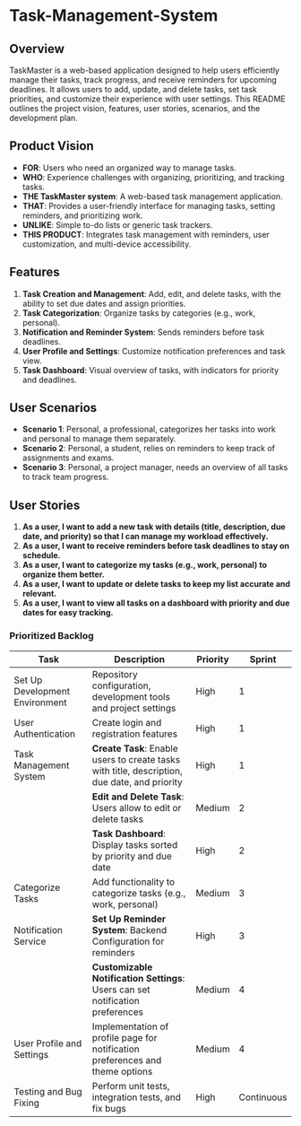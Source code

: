 # Task-Management-System

## Overview
TaskMaster is a web-based application designed to help users efficiently manage their tasks, track progress, and receive reminders for upcoming deadlines. It allows users to add, update, and delete tasks, set task priorities, and customize their experience with user settings. This README outlines the project vision, features, user stories, scenarios, and the development plan.

## Product Vision
- **FOR**: Users who need an organized way to manage tasks.
- **WHO**: Experience challenges with organizing, prioritizing, and tracking tasks.
- **THE TaskMaster system**: A web-based task management application.
- **THAT**: Provides a user-friendly interface for managing tasks, setting reminders, and prioritizing work.
- **UNLIKE**: Simple to-do lists or generic task trackers.
- **THIS PRODUCT**: Integrates task management with reminders, user customization, and multi-device accessibility.

## Features
1. **Task Creation and Management**: Add, edit, and delete tasks, with the ability to set due dates and assign priorities.
2. **Task Categorization**: Organize tasks by categories (e.g., work, personal).
3. **Notification and Reminder System**: Sends reminders before task deadlines.
4. **User Profile and Settings**: Customize notification preferences and task view.
5. **Task Dashboard**: Visual overview of tasks, with indicators for priority and deadlines.

## User Scenarios
- **Scenario 1**: Personal, a professional, categorizes her tasks into work and personal to manage them separately.
- **Scenario 2**: Personal, a student, relies on reminders to keep track of assignments and exams.
- **Scenario 3**: Personal, a project manager, needs an overview of all tasks to track team progress.

## User Stories
1. **As a user, I want to add a new task with details (title, description, due date, and priority) so that I can manage my workload effectively.**
2. **As a user, I want to receive reminders before task deadlines to stay on schedule.**
3. **As a user, I want to categorize my tasks (e.g., work, personal) to organize them better.**
4. **As a user, I want to update or delete tasks to keep my list accurate and relevant.**
5. **As a user, I want to view all tasks on a dashboard with priority and due dates for easy tracking.**


### Prioritized Backlog
| Task                          | Description                                                                                       | Priority | Sprint |
|-------------------------------|---------------------------------------------------------------------------------------------------|----------|--------|
| Set Up Development Environment | Repository configuration, development tools and project settings                                    | High     | 1      |
| User Authentication           | Create login and registration features                                                            | High     | 1      |
| Task Management System        | **Create Task**: Enable users to create tasks with title, description, due date, and priority      | High     | 1      |
|                               | **Edit and Delete Task**: Users allow to edit or delete tasks                                     | Medium   | 2      |
|                               | **Task Dashboard**: Display tasks sorted by priority and due date                                 | High     | 2      |
| Categorize Tasks              | Add functionality to categorize tasks (e.g., work, personal)                                     | Medium   | 3      |
| Notification Service          | **Set Up Reminder System**: Backend Configuration for reminders                                      | High     | 3      |
|                               | **Customizable Notification Settings**: Users can set notification preferences                    | Medium   | 4      |
| User Profile and Settings     | Implementation of profile page for notification preferences and theme options                            | Medium   | 4      |
| Testing and Bug Fixing        | Perform unit tests, integration tests, and fix bugs                                              | High     | Continuous |

